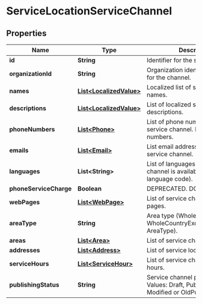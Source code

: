 
# ServiceLocationServiceChannel

## Properties
Name | Type | Description | Notes
------------ | ------------- | ------------- | -------------
**id** | **String** | Identifier for the service channel. |  [optional]
**organizationId** | **String** | Organization identifier responsible for the channel. |  [optional]
**names** | [**List&lt;LocalizedValue&gt;**](LocalizedValue.md) | Localized list of service channel names. |  [optional]
**descriptions** | [**List&lt;LocalizedValue&gt;**](LocalizedValue.md) | List of localized service channel descriptions. |  [optional]
**phoneNumbers** | [**List&lt;Phone&gt;**](Phone.md) | List of phone numbers for the service channel. Includes also fax numbers. |  [optional]
**emails** | [**List&lt;Email&gt;**](Email.md) | List email addresses for the service channel. |  [optional]
**languages** | **List&lt;String&gt;** | List of languages the service channel is available in (two letter language code). |  [optional]
**phoneServiceCharge** | **Boolean** | DEPRECATED. DO NOT USE! |  [optional]
**webPages** | [**List&lt;WebPage&gt;**](WebPage.md) | List of service channel web pages. |  [optional]
**areaType** | **String** | Area type (WholeCountry, WholeCountryExceptAlandIslands, AreaType). |  [optional]
**areas** | [**List&lt;Area&gt;**](Area.md) | List of service channel areas. |  [optional]
**addresses** | [**List&lt;Address&gt;**](Address.md) | List of service location addresses. |  [optional]
**serviceHours** | [**List&lt;ServiceHour&gt;**](ServiceHour.md) | List of service channel service hours. |  [optional]
**publishingStatus** | **String** | Service channel publishing status. Values: Draft, Published, Deleted, Modified or OldPublished. |  [optional]



